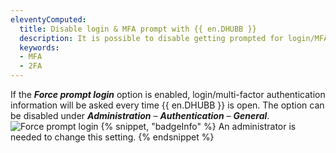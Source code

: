 ```yaml
---
eleventyComputed:
  title: Disable login & MFA prompt with {{ en.DHUBB }}
  description: It is possible to disable getting prompted for login/MFA information every time {{ en.DHUBB }} is open.
  keywords:
  - MFA
  - 2FA
---
```

If the ***Force prompt login*** option is enabled, login/multi-factor authentication information will be asked every time {{ en.DHUBB }} is open. The option can be disabled under ***Administration*** – ***Authentication*** – ***General***.
![Force prompt login](https://cdnweb.devolutions.net/docs/docs_en_kb_KB0072.png)
{% snippet, "badgeInfo" %}
An administrator is needed to change this setting.
{% endsnippet %}
